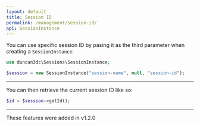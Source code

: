 ```yaml
---
layout: default
title: Session ID
permalink: /management/session-id/
api: SessionInstance
---
```


You can use specific session ID by pasing it as the third parameter when creating a `SessionInstance`:

~~~php
use duncan3dc\Sessions\SessionInstance;

$session = new SessionInstance("session-name", null, "session-id");
~~~

---

You can then retrieve the current session ID like so:

~~~php
$id = $session->getId();
~~~

---

<p class="message-info">These features were added in v1.2.0</p>
